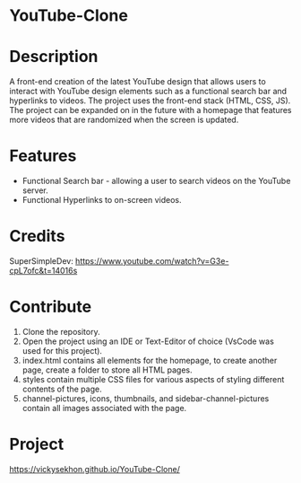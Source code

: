 # YouTube-Clone

# Description 
A front-end creation of the latest YouTube design that allows users to interact with YouTube design elements such as a functional search bar and hyperlinks to videos. The project uses the front-end stack (HTML, CSS, JS). The project can be expanded on in the future with a homepage that features more videos that are randomized when the screen is updated. 

# Features
- Functional Search bar - allowing a user to search videos on the YouTube server.
- Functional Hyperlinks to on-screen videos.

# Credits 
SuperSimpleDev: https://www.youtube.com/watch?v=G3e-cpL7ofc&t=14016s

# Contribute 
1. Clone the repository.
2. Open the project using an IDE or Text-Editor of choice (VsCode was used for this project).
3. index.html contains all elements for the homepage, to create another page, create a folder to store all HTML pages.
4. styles contain multiple CSS files for various aspects of styling different contents of the page.
5. channel-pictures, icons, thumbnails, and sidebar-channel-pictures contain all images associated with the page. 

# Project
https://vickysekhon.github.io/YouTube-Clone/
